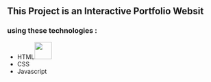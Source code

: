 <h2>This Project  is an Interactive Portfolio Websit</h>
<h3>using these technologies :</h3>
<ul>
  <li>HTML<img width = 40 src= "https://th.bing.com/th/id/OIP.JroZA6yi2vhYkSOENfSsVgHaIh?rs=1&pid=ImgDetMain"></li>
  <li>CSS</li>
  <li>Javascript</li>
</ul>
